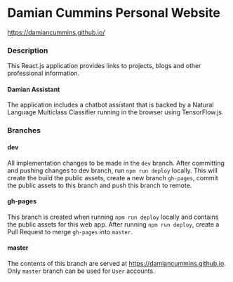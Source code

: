 # Damian Cummins Personal Website

https://damiancummins.github.io/

### Description
This React.js application provides links to projects, blogs and other professional information. 

#### Damian Assistant
The application includes a chatbot assistant that is backed by a Natural Language Multiclass Classifier running in the browser using TensorFlow.js. 

### Branches

#### dev
All implementation changes to be made in the `dev` branch. After committing and pushing changes to dev branch, run `npm run deploy` locally. This will create the build the public assets, create a new branch `gh-pages`, commit the public assets to this branch and push this branch to remote.

#### gh-pages
This branch is created when running `npm run deploy` locally and contains the public assets for this web app. After running `npm run deploy`, create a Pull Request to merge `gh-pages` into `master`.

#### master
The contents of this branch are served at https://damiancummins.github.io. Only `master` branch can be used for `User` accounts.
